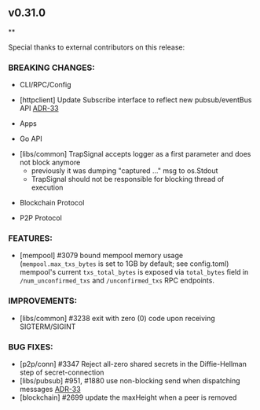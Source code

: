 ## v0.31.0

**

Special thanks to external contributors on this release:

### BREAKING CHANGES:

* CLI/RPC/Config
- [httpclient] Update Subscribe interface to reflect new pubsub/eventBus API [ADR-33](https://github.com/tendermint/tendermint/blob/develop/docs/architecture/adr-033-pubsub.md)

* Apps

* Go API
- [libs/common] TrapSignal accepts logger as a first parameter and does not block anymore
  * previously it was dumping "captured ..." msg to os.Stdout
  * TrapSignal should not be responsible for blocking thread of execution

* Blockchain Protocol

* P2P Protocol

### FEATURES:
- [mempool] \#3079 bound mempool memory usage (`mempool.max_txs_bytes` is set to 1GB by default; see config.toml)
  mempool's current `txs_total_bytes` is exposed via `total_bytes` field in
  `/num_unconfirmed_txs` and `/unconfirmed_txs` RPC endpoints.

### IMPROVEMENTS:
- [libs/common] \#3238 exit with zero (0) code upon receiving SIGTERM/SIGINT

### BUG FIXES:

- [p2p/conn] \#3347 Reject all-zero shared secrets in the Diffie-Hellman step of secret-connection
- [libs/pubsub] \#951, \#1880 use non-blocking send when dispatching messages [ADR-33](https://github.com/tendermint/tendermint/blob/develop/docs/architecture/adr-033-pubsub.md)
- [blockchain] \#2699 update the maxHeight when a peer is removed
